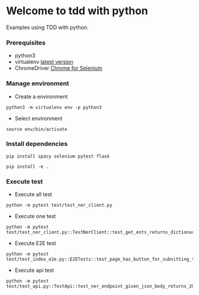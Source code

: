 # Welcome to tdd with python

Examples using TDD with python.


### Prerequisites

* python3
* virtualenv [latest version](https://virtualenv.pypa.io/en/latest/)
* ChromeDriver [Chrome for Selenium](https://chromedriver.chromium.org/)


### Manage environment

* Create a environment
```
python3 -m virtualenv env -p python3
```

* Select environment
```
source env/bin/activate
```

### Install dependencies

```
pip install spacy selenium pytest flask

pip install -e .
```


### Execute test

* Execute all test

```
python -m pytest test/test_ner_client.py
```

* Execute one test
```
python -m pytest test/test_ner_client.py::TestNerClient::test_get_ents_returns_dictionary_given_empty_string_causes_spacy_docs_ents
```


* Execute E2E test
```
python -m pytest test/test_index_e2e.py::E2ETests::test_page_has_button_for_subnitting_text
```


* Execute api test
```
python -m pytest test/test_api.py::TestApi::test_ner_endpoint_given_json_body_returns_200
```




